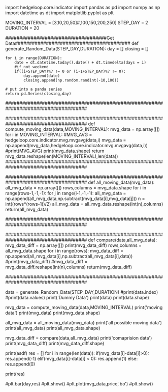 import hedgeloop.core.indicator
import pandas as pd 
import numpy as np 
import datetime as dt
import matplotlib.pyplot as plt 


MOVING_INTERVAL = [3,10,20,50]#,100,150,200,250]
STEP_DAY = 2
DURATION = 20

####################################Get Data#########################################
def generate_Random_Data(STEP_DAY,DURATION):
	day = []
	closing = []

	for i in range(DURATION):
		date = dt.datetime.today().date() + dt.timedelta(days = i)
		#if not weekend
		if((i+STEP_DAY)%7 != 0 or (i-1+STEP_DAY)%7 != 0):
			day.append(date)
			closing.append(np.random.randint(-10,100))

	# put into a panda series
	return pd.Series(closing,day)
#####################################################################################

#####################################################################################
def compute_moving_data(data,MOVING_INTERVAL):
	mvg_data = np.array([])
	for i in MOVING_INTERVAL:
		#MVG_AVG = hedgeloop.core.indicator.mvg.mvgavg(data,i)
		mvg_data = np.append(mvg_data,hedgeloop.core.indicator.mvg.mvgavg(data,i))
		#print(MVG_AVG)
	print(mvg_data.shape)
	return mvg_data.reshape(len(MOVING_INTERVAL),len(data))
#####################################################################################

#####################################################################################
def all_moving_data(mvg_data):
	all_mvg_data = np.array([])
	rows,columns = mvg_data.shape
	for i in range(rows-1,-1,-1):
		for j in range(i-1,-1,-1):
			all_mvg_data = np.append(all_mvg_data,np.subtract(mvg_data[i],mvg_data[j]))
	n = int((rows*(rows-1))/2)
	all_mvg_data = all_mvg_data.reshape(int(n),columns)
	return(all_mvg_data)

#####################################################################################

#####################################################################################
def compare(data,all_mvg_data):
	mvg_data_diff = np.array([])
	print(mvg_data_diff)
	rows,columns = all_mvg_data.shape
	for i in range(rows):
		mvg_data_diff = np.append(all_mvg_data[i],np.subtract(all_mvg_data[i],data))
	#print(mvg_data_diff)
	#mvg_data_diff = mvg_data_diff.reshape(int(n),columns)
	return(mvg_data_diff)

#####################################################################################

data = generate_Random_Data(STEP_DAY,DURATION)
#print(data.index)
#print(data.values)
print('Dummy Data')
print(data)
print(data.shape)

mvg_data = compute_moving_data(data,MOVING_INTERVAL)
print('moving data')
print(mvg_data)
print(mvg_data.shape)

all_mvg_data = all_moving_data(mvg_data)
print('all possible moving data')
print(all_mvg_data)
print(all_mvg_data.shape)

mvg_data_diff = compare(data,all_mvg_data)
print('comaprision data')
print(mvg_data_diff)
print(mvg_data_diff.shape)


	
print(asdf)
res = []
for i in range(len(data)):
	if(mvg_data[i]-data[i]>0):
		res.append(-1)
	elif(mvg_data[i]-data[i] < 0):
		res.append(1)
	else:
		res.append(0)

print(res)

#plt.bar(day,res)
#plt.show()
#plt.plot(mvg_data,price,'bo')
#plt.show()
